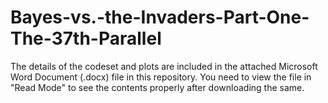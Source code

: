 # Bayes-vs.-the-Invaders-Part-One-The-37th-Parallel

The details of the codeset and plots are included in the attached Microsoft Word Document (.docx) file in this repository. 
You need to view the file in "Read Mode" to see the contents properly after downloading the same.
